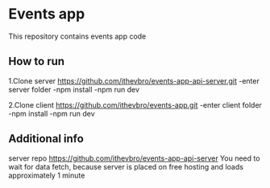 # Events app
This repository contains events app code

## How to run
1.Clone server https://github.com/ithevbro/events-app-api-server.git
-enter server folder
-npm install
-npm run dev

2.Clone client https://github.com/ithevbro/events-app.git
-enter client folder
-npm install
-npm run dev

## Additional info
server repo https://github.com/ithevbro/events-app-api-server
You need to wait for data fetch, because server is placed on free hosting and loads approximately 1 minute

